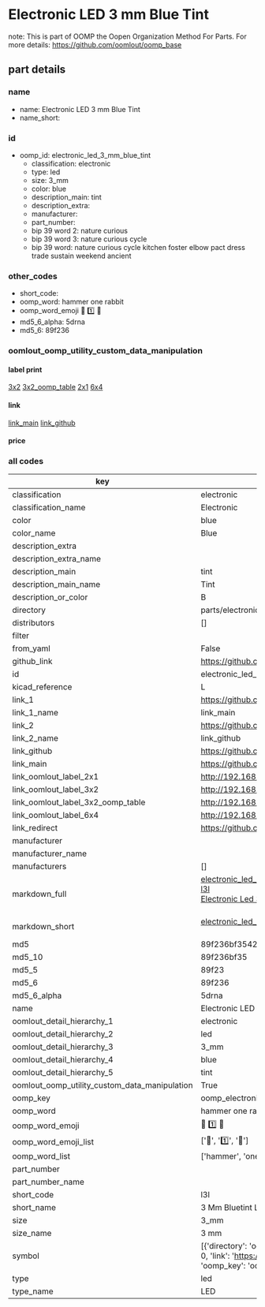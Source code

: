 # Electronic LED 3 mm Blue Tint  

note: This is part of OOMP the Oopen Organization Method For Parts. For more details: https://github.com/oomlout/oomp_base

##  part details
  







### name
* name: Electronic LED 3 mm Blue Tint
* name_short: 
### id
* oomp_id: electronic_led_3_mm_blue_tint
  * classification: electronic
  * type: led
  * size: 3_mm
  * color: blue
  * description_main: tint
  * description_extra: 
  * manufacturer: 
  * part_number: 
  * bip 39 word 2: nature curious
  * bip 39 word 3: nature curious cycle
  * bip 39 word: nature curious cycle kitchen foster elbow pact dress trade sustain weekend ancient

### other_codes
* short_code: 
* oomp_word: hammer one rabbit
* oomp_word_emoji :hammer: :one: :rabbit:
* md5_6_alpha: 5drna
* md5_6: 89f236






### oomlout_oomp_utility_custom_data_manipulation
#### label print
[3x2](http://192.168.1.245:1112/?label=oomp%205drna)
[3x2_oomp_table](http://192.168.1.108:1112/?label=oomp%205drna)
[2x1](http://192.168.1.242:1112/?label=oomp%205drna)
[6x4](http://192.168.1.55:1112/?label=oomp%205drna)    

#### link

[link_main](https://github.com/oomlout/oomlout_oomp_version_1_messy/tree/main/parts/electronic_led_3_mm_blue_tint) [link_github](https://github.com/oomlout/oomlout_oomp_version_1_messy/tree/main/parts/electronic_led_3_mm_blue_tint)                             

#### price







### all codes 
| key | value |  
| --- | --- |  
| classification | electronic |  
| classification_name | Electronic |  
| color | blue |  
| color_name | Blue |  
| description_extra |  |  
| description_extra_name |  |  
| description_main | tint |  
| description_main_name | Tint |  
| description_or_color | B  |  
| directory | parts/electronic_led_3_mm_blue_tint |  
| distributors | [] |  
| filter |  |  
| from_yaml | False |  
| github_link | https://github.com/oomlout/oomlout_oomp_part_src/tree/main/parts/electronic_led_3_mm_blue_tint |  
| id | electronic_led_3_mm_blue_tint |  
| kicad_reference | L |  
| link_1 | https://github.com/oomlout/oomlout_oomp_version_1_messy/tree/main/parts/electronic_led_3_mm_blue_tint |  
| link_1_name | link_main |  
| link_2 | https://github.com/oomlout/oomlout_oomp_version_1_messy/tree/main/parts/electronic_led_3_mm_blue_tint |  
| link_2_name | link_github |  
| link_github | https://github.com/oomlout/oomlout_oomp_version_1_messy/tree/main/parts/electronic_led_3_mm_blue_tint |  
| link_main | https://github.com/oomlout/oomlout_oomp_version_1_messy/tree/main/parts/electronic_led_3_mm_blue_tint |  
| link_oomlout_label_2x1 | http://192.168.1.242:1112/?label=oomp%205drna |  
| link_oomlout_label_3x2 | http://192.168.1.245:1112/?label=oomp%205drna |  
| link_oomlout_label_3x2_oomp_table | http://192.168.1.108:1112/?label=oomp%205drna |  
| link_oomlout_label_6x4 | http://192.168.1.55:1112/?label=oomp%205drna |  
| link_redirect | https://github.com/oomlout/oomlout_oomp_version_1_messy/tree/main/parts/electronic_led_3_mm_blue_tint |  
| manufacturer |  |  
| manufacturer_name |  |  
| manufacturers | [] |  
| markdown_full | [electronic_led_3_mm_blue_tint](none)<br>[l3l](none)<br>[Electronic Led 3 Mm Blue Tint](none)<br><br> |  
| markdown_short | [electronic_led_3_mm_blue_tint](none)<br><br> |  
| md5 | 89f236bf3542b3d51cae07b06d8d7c9b |  
| md5_10 | 89f236bf35 |  
| md5_5 | 89f23 |  
| md5_6 | 89f236 |  
| md5_6_alpha | 5drna |  
| name | Electronic LED 3 mm Blue Tint |  
| oomlout_detail_hierarchy_1 | electronic |  
| oomlout_detail_hierarchy_2 | led |  
| oomlout_detail_hierarchy_3 | 3_mm |  
| oomlout_detail_hierarchy_4 | blue |  
| oomlout_detail_hierarchy_5 | tint |  
| oomlout_oomp_utility_custom_data_manipulation | True |  
| oomp_key | oomp_electronic_led_3_mm_blue_tint |  
| oomp_word | hammer one rabbit |  
| oomp_word_emoji | :hammer: :one: :rabbit: |  
| oomp_word_emoji_list | [':hammer:', ':one:', ':rabbit:'] |  
| oomp_word_list | ['hammer', 'one', 'rabbit'] |  
| part_number |  |  
| part_number_name |  |  
| short_code | l3l |  
| short_name | 3 Mm Bluetint Led |  
| size | 3_mm |  
| size_name | 3 mm |  
| symbol | [{'directory': 'oomlout_oomp_symbol_bot/symbols/kicad_device_led//working/working.kicad_sym', 'index': 0, 'link': 'https://github.com/oomlout/oomlout_oomp_symbol_bot/tree/main/symbols/kicad_device_led', 'oomp_key': 'oomp_kicad_device_led'}] |  
| type | led |  
| type_name | LED |  
